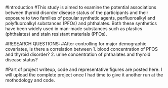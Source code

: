 #Introduction
#This study is aimed to examine the potential associations between thyroid disorder disease status of the participants and their exposure to two families of popular synthetic agents, perfluoroalkyl and polyfluoroalkyl substances (PFOs) and phthalates. Both these synthetics have been widely used in man-made substances such as plastics (phthalates) and stain resistant materials (PFOs). 

#RESEARCH QUESTIONS:
#After controlling for major demographic covariates, is there a correlation between 1. blood concentration of PFOS and thyroid disorder? 2. urine concentration of phthalates and thyroid disease status?

#Part of project writeup, code and representative figures are posted here. I will upload the complete project once I had time to give it another run at the mothodology and code.
